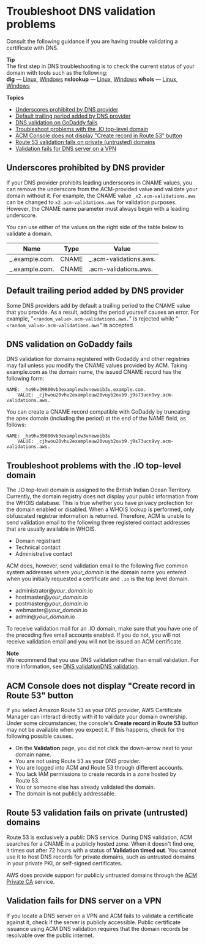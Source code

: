 # Troubleshoot DNS validation problems<a name="troubleshooting-DNS-validation"></a>

Consult the following guidance if you are having trouble validating a certificate with DNS\.

**Tip**  
The first step in DNS troubleshooting is to check the current status of your domain with tools such as the following:  
**dig** — [Linux](https://linux.die.net/man/1/dig), [Windows](https://help.dyn.com/how-to-use-binds-dig-tool/)
**nslookup** — [Linux](https://linux.die.net/man/1/nslookup), [Windows](https://linux.die.net/man/1/nslookup)
**whois** — [Linux](https://linux.die.net/man/1/whois), [Windows](https://docs.microsoft.com/en-us/sysinternals/downloads/whois)

**Topics**
+ [Underscores prohibited by DNS provider](#underscores-prohibited)
+ [Default trailing period added by DNS provider](#troubleshooting-trailing-period)
+ [DNS validation on GoDaddy fails](#troubleshooting-DNS-GoDaddy)
+ [Troubleshoot problems with the \.IO top\-level domain](#troubleshoot-iodomains)
+ [ACM Console does not display "Create record in Route 53" button](#troubleshooting-route53-1)
+ [Route 53 validation fails on private \(untrusted\) domains](#troubleshooting-route53-2)
+ [Validation fails for DNS server on a VPN](#troubleshooting-vpn)

## Underscores prohibited by DNS provider<a name="underscores-prohibited"></a>

If your DNS provider prohibits leading underscores in CNAME values, you can remove the underscore from the ACM\-provided value and validate your domain without it\. For example, the CNAME value `_x2.acm-validations.aws` can be changed to `x2.acm-validations.aws` for validation purposes\. However, the CNAME name parameter must always begin with a leading underscore\.

You can use either of the values on the right side of the table below to validate a domain\.


|  Name  |  Type  |  Value  | 
| --- | --- | --- | 
|  \_<random value>\.example\.com\.  |  CNAME  |  \_<random value>\.acm\-validations\.aws\.  | 
|  \_<random value>\.example\.com\.  |  CNAME  |  <random value>\.acm\-validations\.aws\.  | 

## Default trailing period added by DNS provider<a name="troubleshooting-trailing-period"></a>

Some DNS providers add by default a trailing period to the CNAME value that you provide\. As a result, adding the period yourself causes an error\. For example, "`<random_value>.acm-validations.aws.`" is rejected while "`<random_value>.acm-validations.aws`" is accepted\.

## DNS validation on GoDaddy fails<a name="troubleshooting-DNS-GoDaddy"></a>

DNS validation for domains registered with Godaddy and other registries may fail unless you modify the CNAME values provided by ACM\. Taking example\.com as the domain name, the issued CNAME record has the following form:

```
NAME: _ho9hv39800vb3examplew3vnewoib3u.example.com.
    VALUE: _cjhwou20vhu2exampleuw20vuyb2ovb9.j9s73ucn9vy.acm-validations.aws.
```

You can create a CNAME record compatible with GoDaddy by truncating the apex domain \(including the period\) at the end of the NAME field, as follows:

```
NAME: _ho9hv39800vb3examplew3vnewoib3u
    VALUE: _cjhwou20vhu2exampleuw20vuyb2ovb9.j9s73ucn9vy.acm-validations.aws.
```

## Troubleshoot problems with the \.IO top\-level domain<a name="troubleshoot-iodomains"></a>

The \.IO top\-level domain is assigned to the British Indian Ocean Territory\. Currently, the domain registry does not display your public information from the WHOIS database\. This is true whether you have privacy protection for the domain enabled or disabled\. When a WHOIS lookup is performed, only obfuscated registrar information is returned\. Therefore, ACM is unable to send validation email to the following three registered contact addresses that are usually available in WHOIS\.
+ Domain registrant
+ Technical contact
+ Administrative contact

ACM does, however, send validation email to the following five common system addresses where *your\_domain* is the domain name you entered when you initially requested a certificate and `.io` is the top level domain\.
+ administrator@*your\_domain*\.io
+ hostmaster@*your\_domain*\.io
+ postmaster@*your\_domain*\.io
+ webmaster@*your\_domain*\.io
+ admin@*your\_domain*\.io

To receive validation mail for an \.IO domain, make sure that you have one of the preceding five email accounts enabled\. If you do not, you will not receive validation email and you will not be issued an ACM certificate\.

**Note**  
We recommend that you use DNS validation rather than email validation\. For more information, see [DNS validationDNS validation](dns-validation.md)\. 

## ACM Console does not display "Create record in Route 53" button<a name="troubleshooting-route53-1"></a>

If you select Amazon Route 53 as your DNS provider, AWS Certificate Manager can interact directly with it to validate your domain ownership\. Under some circumstances, the console's **Create record in Route 53** button may not be available when you expect it\. If this happens, check for the following possible causes\.
+ On the **Validation** page, you did not click the down\-arrow next to your domain name\. 
+ You are not using Route 53 as your DNS provider\.
+ You are logged into ACM and Route 53 through different accounts\.
+ You lack IAM permissions to create records in a zone hosted by Route 53\.
+ You or someone else has already validated the domain\.
+ The domain is not publicly addressable\.

## Route 53 validation fails on private \(untrusted\) domains<a name="troubleshooting-route53-2"></a>

Route 53 is exclusively a *public* DNS service\. During DNS validation, ACM searches for a CNAME in a publicly hosted zone\. When it doesn't find one, it times out after 72 hours with a status of **Validation timed out**\. You cannot use it to host DNS records for private domains, such as untrusted domains in your private PKI, or self\-signed certificates\. 

AWS does provide support for publicly untrusted domains through the [ACM Private CA](https://aws.amazon.com/certificate-manager/private-certificate-authority/) service\. 

## Validation fails for DNS server on a VPN<a name="troubleshooting-vpn"></a>

If you locate a DNS server on a VPN and ACM fails to validate a certificate against it, check if the server is publicly accessible\. Public certificate issuance using ACM DNS validation requires that the domain records be resolvable over the public internet\.